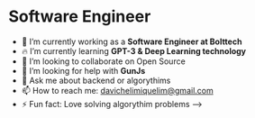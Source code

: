 <h1> Software Engineer </h1>

- 🔭 I’m currently working as a <strong> Software Engineer at Bolttech </strong> 
- 🔥 I’m currently learning <strong> GPT-3 & Deep Learning technology </strong> 
- 🦾 I’m looking to collaborate on Open Source
- 🤔 I’m looking for help with <strong> GunJs </strong>
- 💬 Ask me about backend or algorythims
- 📫 How to reach me: davichelimiquelim@gmail.com
- ⚡ Fun fact: Love solving algorythim problems
-->
